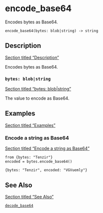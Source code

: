 # encode_base64

Encodes bytes as Base64.

```tql
encode_base64(bytes: blob|string) -> string
```

## Description

[Section titled “Description”](#description)

Encodes bytes as Base64.

### `bytes: blob|string`

[Section titled “bytes: blob|string”](#bytes-blobstring)

The value to encode as Base64.

## Examples

[Section titled “Examples”](#examples)

### Encode a string as Base64

[Section titled “Encode a string as Base64”](#encode-a-string-as-base64)

```tql
from {bytes: "Tenzir"}
encoded = bytes.encode_base64()
```

```tql
{bytes: "Tenzir", encoded: "VGVuemly"}
```

## See Also

[Section titled “See Also”](#see-also)

[`decode_base64`](/reference/functions/decode_base64)